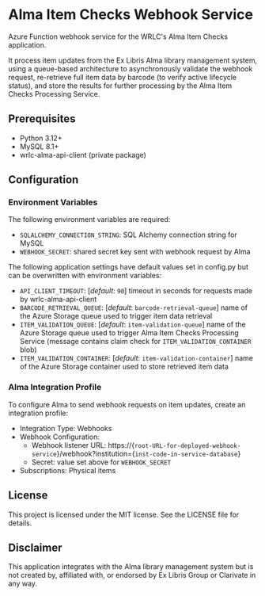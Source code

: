# Alma Item Checks Webhook Service
 
 Azure Function webhook service for the WRLC's Alma Item Checks application. 
 
It process item updates from the Ex Libris Alma library management system, using a queue-based architecture to asynchronously validate the webhook request, re-retrieve full item data by barcode (to verify active lifecycle status), and store the results for further processing by the Alma Item Checks Processing Service.
 
 ## Prerequisites

*   Python 3.12+
*   MySQL 8.1+
*   wrlc-alma-api-client (private package)

## Configuration

### Environment Variables

The following environment variables are required:

*   `SQLALCHEMY_CONNECTION_STRING`: SQL Alchemy connection string for MySQL
*   `WEBHOOK_SECRET`: shared secret key sent with webhook request by Alma

The following application settings have default values set in config.py but can be overwritten with environment variables:

*   `API_CLIENT_TIMEOUT`: [_default_: `90`] timeout in seconds for requests made by wrlc-alma-api-client
*   `BARCODE_RETRIEVAL_QUEUE`: [_default_: `barcode-retrieval-queue`] name of the Azure Storage queue used to trigger item data retrieval
*   `ITEM_VALIDATION_QUEUE`: [_default_: `item-validation-queue`] name of the Azure Storage queue used to trigger Alma Item Checks Processing Service (message contains claim check for `ITEM_VALIDATION_CONTAINER` blob)
*   `ITEM_VALIDATION_CONTAINER`: [_default_: `item-validation-container`] name of the Azure Storage container used to store retrieved item data

### Alma Integration Profile

To configure Alma to send webhook requests on item updates, create an integration profile:

* Integration Type: Webhooks
* Webhook Configuration:
  * Webhook listener URL: https://{`root-URL-for-deployed-webhook-service`}/webhook?institution={`inst-code-in-service-database`}
  * Secret: value set above for `WEBHOOK_SECRET`
* Subscriptions: Physical items

## License

This project is licensed under the MIT license. See the LICENSE file for details.

## Disclaimer

This application integrates with the Alma library management system but is not created by, affiliated with, or endorsed by Ex Libris Group or Clarivate in any way.